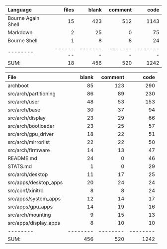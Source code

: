 Language|files|blank|comment|code
:-------|-------:|-------:|-------:|-------:
Bourne Again Shell|15|423|512|1143
Markdown|2|25|0|75
Bourne Shell|1|8|8|24
--------|--------|--------|--------|--------
SUM:|18|456|520|1242

File|blank|comment|code
:-------|-------:|-------:|-------:
archboot|85|123|290
src/arch/partitioning|86|89|230
src/arch/user|48|53|153
src/arch/base|30|37|94
src/arch/display|23|29|66
src/arch/bootloader|23|25|57
src/arch/gpu_driver|18|22|51
src/arch/mirrorlist|22|22|50
src/arch/firmware|14|13|47
README.md|24|0|46
STATS.md|1|0|29
src/arch/desktop|11|17|25
src/apps/desktop_apps|20|24|24
src/conf/xinitrc|8|8|24
src/apps/system_apps|12|14|17
src/apps/gpu_apps|14|19|16
src/arch/mounting|9|15|13
src/apps/display_apps|8|10|10
--------|--------|--------|--------
SUM:|456|520|1242
